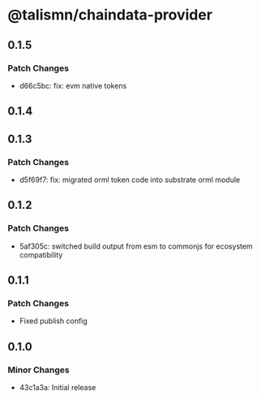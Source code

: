 # @talismn/chaindata-provider

## 0.1.5

### Patch Changes

- d66c5bc: fix: evm native tokens

## 0.1.4

## 0.1.3

### Patch Changes

- d5f69f7: fix: migrated orml token code into substrate orml module

## 0.1.2

### Patch Changes

- 5af305c: switched build output from esm to commonjs for ecosystem compatibility

## 0.1.1

### Patch Changes

- Fixed publish config

## 0.1.0

### Minor Changes

- 43c1a3a: Initial release
